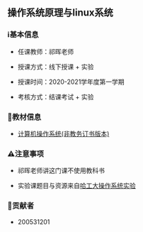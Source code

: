## 操作系统原理与linux系统

### ℹ基本信息

+ 任课教师：祁晖老师

+ 授课方式：线下授课 + 实验

+ 授课时间：2020-2021学年度第一学期

+ 考核方式：结课考试 + 实验

### 📖教材信息

+ [计算机操作系统(非教务订书版本)](教材)

###  ⚠注意事项

+ 祁晖老师讲这门课不使用教科书

+ 实验课题目与资源来自[哈工大操作系统实验](https://github.com/hoverwinter/HIT-OSLab)

### 👤贡献者

+ 200531201
